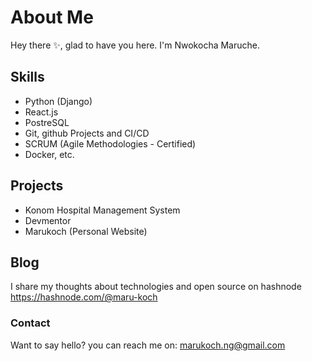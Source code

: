 # About Me

Hey there ✨, glad to have you here. I'm Nwokocha Maruche. 

## Skills

- Python (Django)
- React.js
- PostreSQL
- Git, github Projects and CI/CD
- SCRUM (Agile Methodologies - Certified)
- Docker, etc.

## Projects
- Konom Hospital Management System
- Devmentor
- Marukoch (Personal Website)

## Blog
I share my thoughts about technologies and open source on hashnode <link>https://hashnode.com/@maru-koch<link/>

### Contact

Want to say hello? you can reach me on: marukoch.ng@gmail.com

<!---
maru-koch/maru-koch is a ✨ special ✨ repository because its `README.md` (this file) appears on your GitHub profile.
You can click the Preview link to take a look at your changes.
--->
